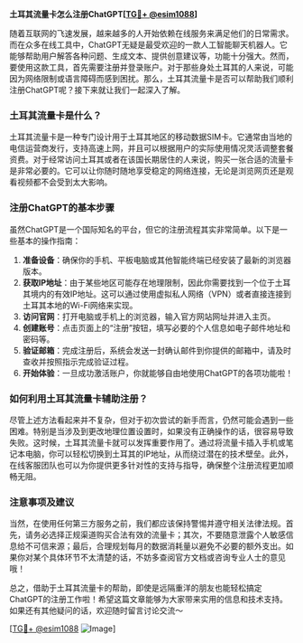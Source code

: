 **土耳其流量卡怎么注册ChatGPT[[TG💪+ @esim1088](https://t.me/s/esim1088)]**

随着互联网的飞速发展，越来越多的人开始依赖在线服务来满足他们的日常需求。而在众多在线工具中，ChatGPT无疑是最受欢迎的一款人工智能聊天机器人。它能够帮助用户解答各种问题、生成文本、提供创意建议等，功能十分强大。然而，要使用这款工具，首先需要注册并登录账户。对于那些身处土耳其的人来说，可能因为网络限制或语言障碍而感到困扰。那么，土耳其流量卡是否可以帮助我们顺利注册ChatGPT呢？接下来就让我们一起深入了解。

### 土耳其流量卡是什么？

土耳其流量卡是一种专门设计用于土耳其地区的移动数据SIM卡。它通常由当地的电信运营商发行，支持高速上网，并且可以根据用户的实际使用情况灵活调整套餐资费。对于经常访问土耳其或者在该国长期居住的人来说，购买一张合适的流量卡是非常必要的。它可以让你随时随地享受稳定的网络连接，无论是浏览网页还是观看视频都不会受到太大影响。

### 注册ChatGPT的基本步骤

虽然ChatGPT是一个国际知名的平台，但它的注册流程其实非常简单。以下是一些基本的操作指南：

1. **准备设备**：确保你的手机、平板电脑或其他智能终端已经安装了最新的浏览器版本。
2. **获取IP地址**：由于某些地区可能存在地理限制，因此你需要找到一个位于土耳其境内的有效IP地址。这可以通过使用虚拟私人网络（VPN）或者直接连接到土耳其本地的Wi-Fi网络来实现。
3. **访问官网**：打开电脑或手机上的浏览器，输入官方网站网址并进入主页。
4. **创建账号**：点击页面上的“注册”按钮，填写必要的个人信息如电子邮件地址和密码等。
5. **验证邮箱**：完成注册后，系统会发送一封确认邮件到你提供的邮箱中，请及时查收并按照指示完成验证过程。
6. **开始体验**：一旦成功激活账户，你就能够自由地使用ChatGPT的各项功能啦！

### 如何利用土耳其流量卡辅助注册？

尽管上述方法看起来并不复杂，但对于初次尝试的新手而言，仍然可能会遇到一些困难。特别是当涉及到更改地理位置设置时，如果没有正确操作的话，很容易导致失败。这时候，土耳其流量卡就可以发挥重要作用了。通过将流量卡插入手机或笔记本电脑，你可以轻松切换到土耳其的IP地址，从而绕过潜在的技术壁垒。此外，在线客服团队也可以为你提供更多针对性的支持与指导，确保整个注册流程更加顺畅无阻。

### 注意事项及建议

当然，在使用任何第三方服务之前，我们都应该保持警惕并遵守相关法律法规。首先，请务必选择正规渠道购买合法有效的流量卡；其次，不要随意泄露个人敏感信息给不可信来源；最后，合理规划每月的数据消耗量以避免不必要的额外支出。如果你对某个具体环节不太清楚的话，不妨多查阅官方文档或咨询专业人士的意见哦！

总之，借助于土耳其流量卡的帮助，即使是远隔重洋的朋友也能轻松搞定ChatGPT的注册工作啦！希望这篇文章能够为大家带来实用的信息和技术支持。如果还有其他疑问的话，欢迎随时留言讨论交流～

[[TG💪+ @esim1088](https://t.me/s/esim1088) ![Image](https://i.postimg.cc/4NQfJmqS/Snipaste-2025-05-13-00-14-12.png)]